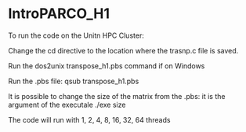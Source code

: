 # IntroPARCO_H1
<p>To run the code on the Unitn HPC Cluster:</p>
<p>Change the cd directive to the location where the trasnp.c file is saved.</p>
<p>Run the dos2unix transpose_h1.pbs command if on Windows</p>
<p>Run the .pbs file: qsub transpose_h1.pbs</p>
<p>It is possible to change the size of the matrix from the .pbs: it is the argument of the executale ./exe size</p>
<p>The code will run with 1, 2, 4, 8, 16, 32, 64 threads</p>

